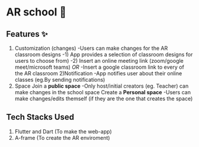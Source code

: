 # AR school 🏫
## Features ✨
1) Customization (changes)
-Users can make changes for the AR classroom designs
-1) App provides a selection of classroom designs for users to choose from)
-2) Insert an online meeting link (zoom/google meet/microsoft teams) 
                                                      *OR*
    -Insert a google classroom link  to every of the AR classroom
2)Notification
-App notifies user about their online classes (eg.By sending notifications)
3) Space
Join a **public space**
-Only host/initial creators (eg. Teacher) can make changes in the school space
Create a **Personal space**
-Users can make changes/edits themself (if they are the one that creates the space) 
   
## Tech Stacks Used
1) Flutter and Dart (To make the web-app)
2) A-frame (To create the AR enviroment)
